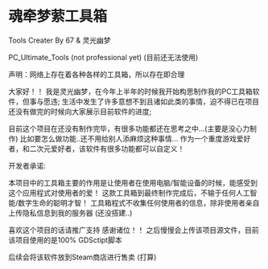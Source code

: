 # 魂牵梦萦工具箱 # 
Tools Creater By 67 & 灵光幽梦

PC_Ultimate_Tools (not professional yet) (目前还无法使用)

声明：网络上存在着各种各样的工具箱，所以存在即合理

大家好！！ 我是灵光幽梦，在今年上半年的时候我开始构思制作我的PC工具箱软件，但事与愿违;
生活中发生了许多意想不到且诸如此类的事情，迫不得已在项目还没有做完的时候向大家展示目前软件的进度;

目前这个项目在还没有制作完毕，有很多功能都还在思考之中...(主要是没心力制作)
比如要怎么做功能..还不用给别人添麻烦这种事情...
作为一个重度游戏爱好者，和二次元爱好者，该软件有很多功能都可以自定义！


开发者承诺:

本项目中的工具箱主要的作用是让使用者在使用电脑/智能设备的时候，能感受到这个应用程式对使用者的爱！
这款工具箱到最终制作完成后，不输于任何人工智能/数字生命的聪明才智！
工具箱程式不收集任何使用者的信息，除非使用者亲自上传隐私信息到我的服务器 (还没搭建..)

喜欢这个项目的话请推广支持 感谢诸位！！
之后慢慢会上传该项目源文件，目前该项目使用的是100% GDSctipt脚本

后续会将该软件放到Steam商店进行售卖 (打算)
